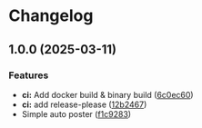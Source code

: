 # Changelog

## 1.0.0 (2025-03-11)


### Features

* **ci:** Add docker build & binary build ([6c0ec60](https://github.com/jurienhamaker/reddit-autoposter/commit/6c0ec6053dcb7e1e04eb23d759df40f51aba9a4a))
* **ci:** add release-please ([12b2467](https://github.com/jurienhamaker/reddit-autoposter/commit/12b2467e1a361f149642afa3c0ce7917575fad64))
* Simple auto poster ([f1c9283](https://github.com/jurienhamaker/reddit-autoposter/commit/f1c9283741952144cf2524bee4dfb4a098585d98))

